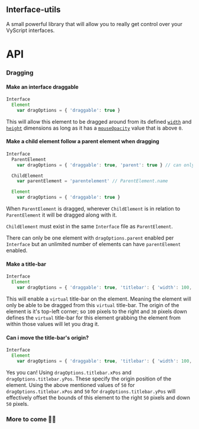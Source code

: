 ## Interface-utils
A small powerful library that will allow you to really get control over your VyScript interfaces.  
# API  
### Dragging
#### Make an interface draggable  
```ts
Interface
  Element
    var dragOptions = { 'draggable': true }
```
This will allow this element to be dragged around from its defined [`width`](https://www.vylocity.com/resources/docs/Diob/width.html) and [`height`](https://www.vylocity.com/resources/docs/Diob/height.html) dimensions as long as it has a [`mouseOpacity`](https://www.vylocity.com/resources/docs/Diob/mouseOpacity.html) value that is above `0`.

#### Make a child element follow a parent element when dragging
```ts
Interface
  ParentElement
    var dragOptions = { 'draggable': true, 'parent': true } // can only be one per Interface

  ChildElement
    var parentElement = 'parentelement' // ParentElement.name

  Element
    var dragOptions = { 'draggable': true }
  ```
  When `ParentElement` is dragged, wherever `ChildElement` is in relation to `ParentElement` it will be dragged along with it.  

  `ChildElement` must exist in the same `Interface` file as `ParentElement`.  

  There can only be one element with `dragOptions.parent` enabled per `Interface` but an unlimited number of elements can have `parentElement` enabled.

#### Make a title-bar

```ts
Interface
  Element
    var dragOptions = { 'draggable': true, 'titlebar': { 'width': 100, 'height': 30 } }
```

This will enable a `virtual` title-bar on the element. Meaning the element will only be able to be dragged from this `virtual` title-bar. The origin of the element is it's top-left corner; so `100` pixels to the right and `30` pixels down defines the `virtual` title-bar for this element grabbing the element from within those values will let you drag it.

#### Can i move the title-bar's origin?

```js
Interface
  Element
    var dragOptions = { 'draggable': true, 'titlebar': { 'width': 100, 'height': 30, 'xPos': 50, 'yPos': 50 } }
```

Yes you can! Using `dragOptions.titlebar.xPos` and `dragOptions.titlebar.yPos`. These specify the origin position of the element. Using the above mentioned values of `50` for `dragOptions.titlebar.xPos` and `50` for `dragOptions.titlebar.yPos` will effectively offset the bounds of this element to the right `50` pixels and down `50` pixels.


### More to come 🚧🚧
